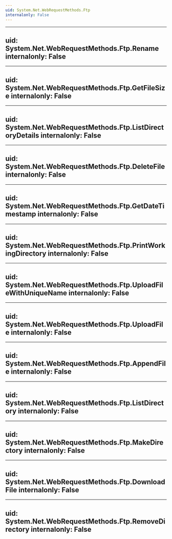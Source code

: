 ```yaml
---
uid: System.Net.WebRequestMethods.Ftp
internalonly: False
---
```


---
uid: System.Net.WebRequestMethods.Ftp.Rename
internalonly: False
---

---
uid: System.Net.WebRequestMethods.Ftp.GetFileSize
internalonly: False
---

---
uid: System.Net.WebRequestMethods.Ftp.ListDirectoryDetails
internalonly: False
---

---
uid: System.Net.WebRequestMethods.Ftp.DeleteFile
internalonly: False
---

---
uid: System.Net.WebRequestMethods.Ftp.GetDateTimestamp
internalonly: False
---

---
uid: System.Net.WebRequestMethods.Ftp.PrintWorkingDirectory
internalonly: False
---

---
uid: System.Net.WebRequestMethods.Ftp.UploadFileWithUniqueName
internalonly: False
---

---
uid: System.Net.WebRequestMethods.Ftp.UploadFile
internalonly: False
---

---
uid: System.Net.WebRequestMethods.Ftp.AppendFile
internalonly: False
---

---
uid: System.Net.WebRequestMethods.Ftp.ListDirectory
internalonly: False
---

---
uid: System.Net.WebRequestMethods.Ftp.MakeDirectory
internalonly: False
---

---
uid: System.Net.WebRequestMethods.Ftp.DownloadFile
internalonly: False
---

---
uid: System.Net.WebRequestMethods.Ftp.RemoveDirectory
internalonly: False
---
